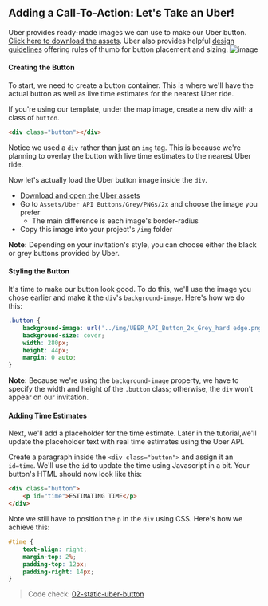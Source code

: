 ## Adding a Call-To-Action: Let's Take an Uber!

Uber provides ready-made images we can use to make our Uber button. [Click here to download the assets](https://d1a3f4spazzrp4.cloudfront.net/uberex/Uber_API_Design_Guidelines.zip). Uber also provides helpful [design guidelines](https://developer.uber.com/v1/design-guidelines/?utm_source=thinkful&utm_campaign=party-invite-guide&utm_medium=link) offering rules of thumb for button placement and sizing.
![image](https://cloud.githubusercontent.com/assets/791818/4960035/scda9d962-66be-11e4-85f3-70e0a59cf062.png)


#### Creating the Button

To start, we need to create a button container. This is where we'll have the actual button as well as live time estimates for the nearest Uber ride.

If you're using our template, under the map image, create a new div with a class of `button`.

```html
<div class="button"></div>
```

Notice we used a `div` rather than just an `img` tag. This is because we're planning to overlay the button with live time estimates to the nearest Uber ride.

Now let's actually load the Uber button image inside the `div`. 

- [Download and open the Uber assets](https://d1a3f4spazzrp4.cloudfront.net/uberex/Uber_API_Design_Guidelines.zip)
- Go to `Assets/Uber API Buttons/Grey/PNGs/2x` and choose the image you prefer
	- The main difference is each image's border-radius
- Copy this image into your project's `/img` folder

__Note:__ Depending on your invitation's style, you can choose either the black or grey buttons provided by Uber.

#### Styling the Button

It's time to make our button look good. To do this, we'll use the image you chose earlier and make it the `div`'s `background-image`. Here's how we do this:

```css
.button {
	background-image: url('../img/UBER_API_Button_2x_Grey_hard edge.png');
	background-size: cover;
	width: 280px;
	height: 44px;
	margin: 0 auto;
}
```

__Note:__ Because we're using the `background-image` property, we have to specify the width and height of the `.button` class; otherwise, the `div` won't appear on our invitation.

#### Adding Time Estimates

Next, we'll add a placeholder for the time estimate. Later in the tutorial,we'll update the placeholder text with real time estimates using the Uber API.

Create a paragraph inside the `<div class="button">` and assign it an `id=time`. We'll use the `id` to update the time using Javascript in a bit. Your button's HTML should now look like this:

```html
<div class="button">
	<p id="time">ESTIMATING TIME</p>
</div>
```

Note we still have to position the `p` in the `div` using CSS. Here's how we achieve this:

```css
#time {
	text-align: right;
	margin-top: 2%;
	padding-top: 12px;
	padding-right: 14px;
}
```

> Code check: [02-static-uber-button](https://github.com/Thinkful/uber-api-guide/tree/master/app/02-static-uber-button)